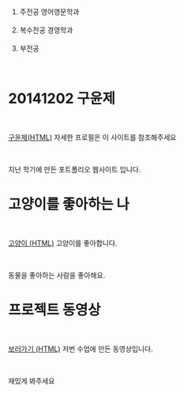 <html>
<head>
  <title>20141202 구윤제 github</title>
  <meta charset="utf-8">
</head>
<body>
  <ol>
    <li>주전공 영어영문학과</li>
    <li>복수전공 경영학과</li>
    <li>부전공 </li>
  </ol>
  <h1>20141202 구윤제</h1>
  <p><a href="https://guchoongje.wixsite.com/yoonje" target="_blank" title="html5 specification">구윤제(HTML)</a> 자세한 프로필은 이 사이트를 참조해주세요
  </p><p style="margin-top:45px;">지난 학기에 만든 포트폴리오 웹사이트 입니다.
  </p>
</body>
</html>
  <h1>고양이를 좋아하는 나</h1>
  <p><a href="https://www.google.co.kr/search?q=%EA%B3%A0%EC%96%91%EC%9D%B4&rlz=1C1QJDB_enKR791KR791&source=lnms&tbm=isch&sa=X&ved=0ahUKEwiDpseTkbLaAhXHULwKHWGLAI8Q_AUICigB&biw=1920&bih=974" target="_blank" title="html5 specification">고양이 (HTML)</a> 고양이를 좋아합니다.
  </p><p style="margin-top:45px;">동물을 좋아하는 사람을 좋아해요.
  </p>
</body>
</html>
  <h1>프로젝트 동영상 </h1>
  <p><a href="https://www.youtube.com/watch?v=iTCZ9hG69Qk" target="_blank" title="html5 specification">보러가기 (HTML)</a> 저번 수업에 만든 동영상입니다.
  </p><p style="margin-top:45px;">재밌게 봐주세요</p>
</body>
</html>
